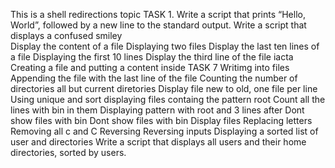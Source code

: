 This is a shell redirections topic
 TASK 1. Write a script that prints “Hello, World”, followed by a new line to the standard output.
 Write a script that displays a confused smiley  
 Display the content of a file
 Displaying two files
 Display the last ten lines of a file
 Displaying the first 10 lines
 Display the third line of the file iacta
 Creating a file and putting a content inside
 TASK 7
 Writimg into files
 Appending the file with the last line of the file
 Counting the number of directories all but current diretories
 Display file new to old, one file per line
 Using unique and sort
displaying files containg the pattern root
Count all the lines with bin in them
 Displaying pattern with root and 3 lines after 
 Dont show files with bin
 Dont show files with bin
 Display files
 Replacing letters
 Removing all c and C
 Reversing 
 Reversing inputs 
Displaying a sorted list of user and directories
 Write a script that displays all users and their home directories, sorted by users.
